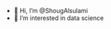 - 👋 Hi, I’m @ShougAlsulami
- 👀 I’m interested in data science 

<!---
ShougAlsulami/ShougAlsulami is a ✨ special ✨ repository because its `README.md` (this file) appears on your GitHub profile.
You can click the Preview link to take a look at your changes.
--->
